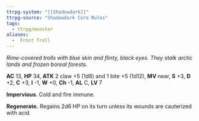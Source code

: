 ```yaml
---
ttrpg-system: "[[Shadowdark]]"
ttrpg-source: "Shadowdark Core Rules"
tags:
  - ttrpg/monster
aliases:
  -  Frost Troll
---
```


_Rime-covered trolls with blue skin and flinty, black eyes. They stalk arctic lands and frozen boreal forests._

**AC** 13, **HP** 34, **ATK** 2 claw +5 (1d8) and 1 bite +5 (1d12), **MV** near, **S** +3, **D** +2, **C** +3, **I** -1, **W** +0, **Ch** -1, **AL** C, **LV** 7

**Impervious**. Cold and fire immune. 

**Regenerate.** Regains 2d6 HP on its turn unless its wounds are cauterized with acid.

